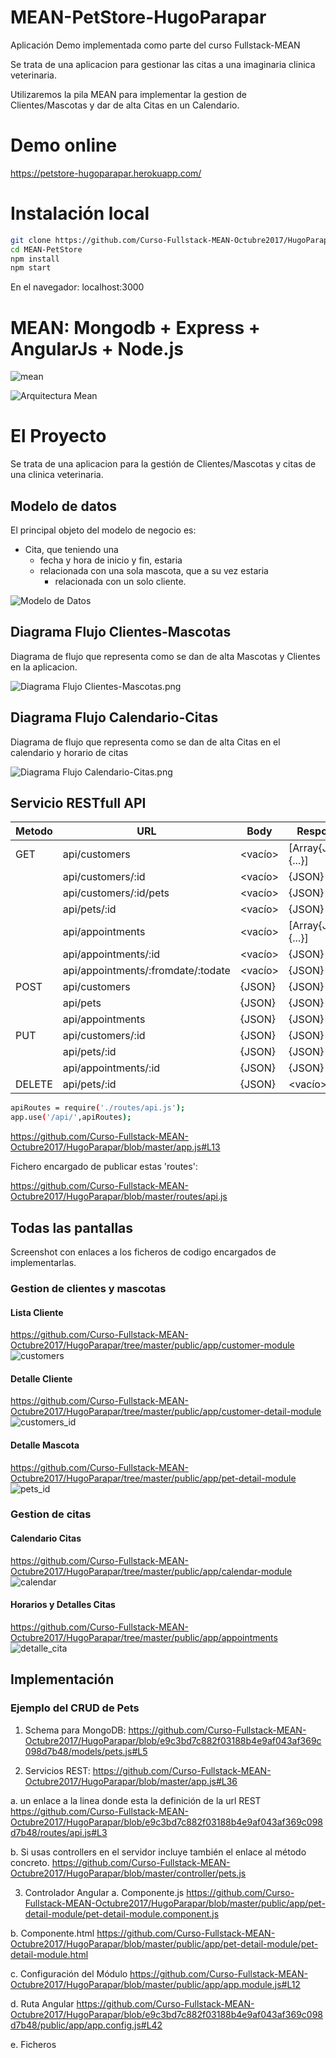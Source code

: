 # MEAN-PetStore-HugoParapar

Aplicación Demo implementada como parte del curso Fullstack-MEAN

Se trata de una aplicacion para gestionar las citas a una imaginaria clinica veterinaria.

Utilizaremos la pila MEAN para implementar la gestion de Clientes/Mascotas y dar de alta Citas en un Calendario.


# Demo online

https://petstore-hugoparapar.herokuapp.com/

# Instalación local

```bash
git clone https://github.com/Curso-Fullstack-MEAN-Octubre2017/HugoParapar.git
cd MEAN-PetStore
npm install
npm start
```
En el navegador: localhost:3000


# MEAN: Mongodb + Express + AngularJs + Node.js

![mean](https://user-images.githubusercontent.com/13489323/32271528-9bca1280-befa-11e7-8544-8b28550f43a4.JPG)

![Arquitectura Mean](https://raw.githubusercontent.com/Curso-Fullstack-MEAN-Octubre2017/MEAN-PetStore/master/public/images/ArquitecturaMean-1.jpg)


# El Proyecto

Se trata de una aplicacion para la gestión de Clientes/Mascotas y citas de una clinica veterinaria.

## Modelo de datos

El principal objeto del modelo de negocio es:

- Cita, que teniendo una 
	-  fecha y hora de inicio y fin, estaria 
	-  relacionada con una sola mascota, que a su vez estaria 
		-  relacionada con un solo cliente.


![Modelo de Datos](https://raw.githubusercontent.com/Curso-Fullstack-MEAN-Octubre2017/MEAN-PetStore/master/public/images/modelo-datos.png)

## Diagrama Flujo Clientes-Mascotas

Diagrama de flujo que representa como se dan de alta Mascotas y Clientes en la aplicacion.

![Diagrama Flujo Clientes-Mascotas.png](https://raw.githubusercontent.com/Curso-Fullstack-MEAN-Octubre2017/MEAN-PetStore/master/public/images/Diagrama_Flujo_Clientes-Mascotas.png)

## Diagrama Flujo Calendario-Citas

Diagrama de flujo que representa como se dan de alta Citas en el calendario y horario de citas

![Diagrama Flujo Calendario-Citas.png](https://raw.githubusercontent.com/Curso-Fullstack-MEAN-Octubre2017/MEAN-PetStore/master/public/images/Diagrama_Flujo_Calendario-Citas.png)

## Servicio RESTfull API

| Metodo  |  URL  |  Body  |  Response |
|---|---|---|---|
|  GET  |  api/customers  |  <vacío> |   [Array{JSON}{...}] |
|    |  api/customers/:id  |  <vacío> |  {JSON}|
|    |  api/customers/:id/pets  |  <vacío>  |  {JSON}|
|    |  api/pets/:id  |  <vacío>  | {JSON} |
|    |  api/appointments  |  <vacío> |   [Array{JSON}{...}] |
|    |  api/appointments/:id  |  <vacío> |  {JSON} |
|    |  api/appointments/:fromdate/:todate  |  <vacío>  |  {JSON} |
|  POST  |  api/customers  |  {JSON}  |  {JSON} |
|    |  api/pets  |  {JSON}  |  {JSON} |
|    |  api/appointments  |  {JSON}  |  {JSON} |
|  PUT  |  api/customers/:id  |  {JSON}  |  {JSON} |
|    |  api/pets/:id  |  {JSON}  |  {JSON} |
|    |  api/appointments/:id  |  {JSON}  |  {JSON} |
|  DELETE  |  api/pets/:id  |  {JSON}  |  <vacío>  |


```bash
apiRoutes = require('./routes/api.js');
app.use('/api/',apiRoutes);
```
https://github.com/Curso-Fullstack-MEAN-Octubre2017/HugoParapar/blob/master/app.js#L13

Fichero encargado de publicar estas 'routes':

https://github.com/Curso-Fullstack-MEAN-Octubre2017/HugoParapar/blob/master/routes/api.js


## Todas las pantallas 

Screenshot con enlaces a los ficheros de codigo encargados de implementarlas.

### Gestion de clientes y mascotas

#### Lista Cliente
https://github.com/Curso-Fullstack-MEAN-Octubre2017/HugoParapar/tree/master/public/app/customer-module
![customers](https://user-images.githubusercontent.com/13489323/32274445-22631d80-bf07-11e7-8167-b1d1bcacbb42.JPG)

#### Detalle Cliente
https://github.com/Curso-Fullstack-MEAN-Octubre2017/HugoParapar/tree/master/public/app/customer-detail-module
![customers_id](https://user-images.githubusercontent.com/13489323/32274446-228aa29c-bf07-11e7-93ba-8663661d1b6b.JPG)

#### Detalle Mascota
https://github.com/Curso-Fullstack-MEAN-Octubre2017/HugoParapar/tree/master/public/app/pet-detail-module
![pets_id](https://user-images.githubusercontent.com/13489323/32274447-22ac7c78-bf07-11e7-9a64-de19e83878bf.JPG)

### Gestion de citas

#### Calendario Citas
https://github.com/Curso-Fullstack-MEAN-Octubre2017/HugoParapar/tree/master/public/app/calendar-module
![calendar](https://user-images.githubusercontent.com/13489323/32274448-22cf3290-bf07-11e7-85ab-9c60ad8b6088.JPG)

#### Horarios y Detalles Citas
https://github.com/Curso-Fullstack-MEAN-Octubre2017/HugoParapar/tree/master/public/app/appointments
![detalle_cita](https://user-images.githubusercontent.com/13489323/32274444-22404c38-bf07-11e7-8692-9a0b874c3e8a.JPG)


## Implementación 

### Ejemplo del CRUD de Pets

1. Schema para MongoDB: https://github.com/Curso-Fullstack-MEAN-Octubre2017/HugoParapar/blob/e9c3bd7c882f03188b4e9af043af369c098d7b48/models/pets.js#L5

2. Servicios REST:
https://github.com/Curso-Fullstack-MEAN-Octubre2017/HugoParapar/blob/master/app.js#L36

a. un enlace a la linea donde esta la definición de la url REST
https://github.com/Curso-Fullstack-MEAN-Octubre2017/HugoParapar/blob/e9c3bd7c882f03188b4e9af043af369c098d7b48/routes/api.js#L3

b. Si usas controllers en el servidor incluye también el enlace al método concreto.
https://github.com/Curso-Fullstack-MEAN-Octubre2017/HugoParapar/blob/master/controller/pets.js

3. Controlador Angular
a. Componente.js
https://github.com/Curso-Fullstack-MEAN-Octubre2017/HugoParapar/blob/master/public/app/pet-detail-module/pet-detail-module.component.js

b. Componente.html
https://github.com/Curso-Fullstack-MEAN-Octubre2017/HugoParapar/blob/master/public/app/pet-detail-module/pet-detail-module.html

c. Configuración del Módulo
https://github.com/Curso-Fullstack-MEAN-Octubre2017/HugoParapar/blob/master/public/app/app.module.js#L12

d. Ruta Angular
https://github.com/Curso-Fullstack-MEAN-Octubre2017/HugoParapar/blob/e9c3bd7c882f03188b4e9af043af369c098d7b48/public/app/app.config.js#L42

e. Ficheros <script> incluidos en el index.htm
https://github.com/Curso-Fullstack-MEAN-Octubre2017/HugoParapar/blob/master/public/index.html#L25

### Servicios Angular con promesas

Ejemplo en Appointment:
https://github.com/Curso-Fullstack-MEAN-Octubre2017/HugoParapar/blob/master/public/app/services/apps-service.js

### Promesas en el servidor y separación de responsabilidades

Ejemplo en Customer:
https://github.com/Curso-Fullstack-MEAN-Octubre2017/HugoParapar/commit/fd578e5c214478704962895ce8971d227bb00a4e

### Validaciones

Ejemplo en servidor: Pets:https://github.com/Curso-Fullstack-MEAN-Octubre2017/HugoParapar/blob/e9c3bd7c882f03188b4e9af043af369c098d7b48/controller/customer.js#L10
y en cliente:
https://github.com/Curso-Fullstack-MEAN-Octubre2017/HugoParapar/blob/e9c3bd7c882f03188b4e9af043af369c098d7b48/public/app/customer-detail-module/customer-detail-module.component.js#L22

### Angular Resource

Ejemplo en Pets:
https://github.com/Curso-Fullstack-MEAN-Octubre2017/HugoParapar/blob/master/public/app/services/pets-service.js
https://github.com/Curso-Fullstack-MEAN-Octubre2017/HugoParapar/blob/e9c3bd7c882f03188b4e9af043af369c098d7b48/public/app/pet-detail-module/pet-detail-module.component.js#L26

### Eventos

Preloader en peticiones http:
https://github.com/Curso-Fullstack-MEAN-Octubre2017/HugoParapar/commit/04749cf09be62652f011ac2b12b2dc2482e85138
Prueba emit message:
https://github.com/Curso-Fullstack-MEAN-Octubre2017/HugoParapar/commit/9071413e91ffcc2e32beb910594e73de2e6e8d0b

### Simplificar maquetación con directivas

Formulario (input y textarea) + datePicker
https://github.com/Curso-Fullstack-MEAN-Octubre2017/HugoParapar/blob/master/public/app/directives/directives.js

### OptimisticLocking 

Prueba en Customer:
https://github.com/Curso-Fullstack-MEAN-Octubre2017/HugoParapar/blob/e9c3bd7c882f03188b4e9af043af369c098d7b48/controller/customer.js#L47

### Controlador anidado 

Ejemplo en Appointment:
https://github.com/Curso-Fullstack-MEAN-Octubre2017/HugoParapar/issues/43

### SocketIO 

https://github.com/Curso-Fullstack-MEAN-Octubre2017/HugoParapar/commit/f631373dac479c39df12ef4f49a6c9af628c7dcf
